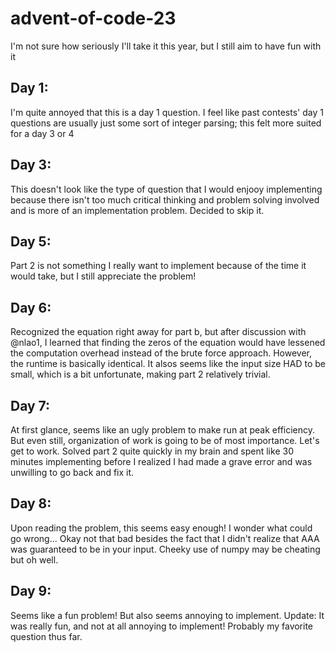 # advent-of-code-23

I'm not sure how seriously I'll take it this year, but I still aim to have fun with it

## Day 1:

I'm quite annoyed that this is a day 1 question. I feel like past contests' day 1 questions are usually just some sort of integer parsing; this felt more suited for a day 3 or 4

## Day 3:

This doesn't look like the type of question that I would enjooy implementing because there isn't too much critical thinking and problem solving involved and is more of an implementation problem. Decided to skip it. 

## Day 5:

Part 2 is not something I really want to implement because of the time it would take, but I still appreciate the problem!

## Day 6:
Recognized the equation right away for part b, but after discussion with @nlao1, I learned that finding the zeros of the equation would have lessened the computation overhead instead of the brute force approach. However, the runtime is basically identical. It alsos seems like the input size HAD to be small, which is a bit unfortunate, making part 2 relatively trivial.

## Day 7:
At first glance, seems like an ugly problem to make run at peak efficiency. But even still, organization of work is going to be of most importance. Let's get to work. Solved part 2 quite quickly in my brain and spent like 30 minutes implementing before I realized I had made a grave error and was unwilling to go back and fix it. 

## Day 8:
Upon reading the problem, this seems easy enough! I wonder what could go wrong... Okay not that bad besides the fact that I didn't realize that AAA was guaranteed to be in your input. Cheeky use of numpy may be cheating but oh well.

## Day 9:
Seems like a fun problem! But also seems annoying to implement. Update: It was really fun, and not at all annoying to implement! Probably my favorite question thus far. 
